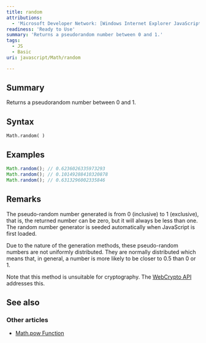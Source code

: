 ```yaml
---
title: random
attributions:
  - 'Microsoft Developer Network: [Windows Internet Explorer JavaScript reference Article](http://msdn.microsoft.com/en-us/library/ie/yek4tbz0%28v=vs.94%29.aspx)'
readiness: 'Ready to Use'
summary: 'Returns a pseudorandom number between 0 and 1.'
tags:
  - JS
  - Basic
uri: javascript/Math/random

---
```

## Summary

Returns a pseudorandom number between 0 and 1.

## Syntax

    Math.random( )

## Examples

``` js
Math.random(); // 0.6236026335973293
Math.random(); // 0.10149288410320878
Math.random(); // 0.6313296002335846
```

## Remarks

The pseudo-random number generated is from 0 (inclusive) to 1 (exclusive), that is, the returned number can be zero, but it will always be less than one. The random number generator is seeded automatically when JavaScript is first loaded.

Due to the nature of the generation methods, these pseudo-random numbers are not uniformly distributed. They are normally distributed which means that, in general, a number is more likely to be closer to 0.5 than 0 or 1.

Note that this method is unsuitable for cryptography. The [WebCrypto API](https://dvcs.w3.org/hg/webcrypto-api/raw-file/tip/spec/Overview.html) addresses this.

## See also

### Other articles

-   [Math.pow Function](/javascript/Math/pow)

